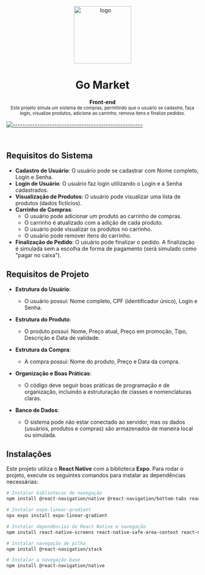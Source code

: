 <p align="center">
  <img align="center" height="150" width="150" src="https://github.com/user-attachments/assets/063a4b33-0d6d-43ad-8b91-36435072034b" alt="logo">
</p>


<h1 align="center"> Go Market</h1>


<a id="Sumário"></a>


<p align="center">
  <b> Front-end  </b></br>
  <sub>Este projeto simula um sistema de compras, permitindo que o usuário se cadastre, faça login, visualize produtos, adicione ao carrinho, remova itens e finalize pedidos.<sub>
</p>

[![-----------------------------------------------------](https://raw.githubusercontent.com/andreasbm/readme/master/assets/lines/colored.png)](#table-of-contents)


<br/>

## Requisitos do Sistema

- **Cadastro de Usuário**: O usuário pode se cadastrar com Nome completo, Login e Senha.
- **Login de Usuário**: O usuário faz login utilizando o Login e a Senha cadastrados.
- **Visualização de Produtos**: O usuário pode visualizar uma lista de produtos (dados fictícios).
- **Carrinho de Compras**:
  - O usuário pode adicionar um produto ao carrinho de compras.
  - O carrinho é atualizado com a adição de cada produto.
  - O usuário pode visualizar os produtos no carrinho.
  - O usuário pode remover itens do carrinho.
- **Finalização de Pedido**: O usuário pode finalizar o pedido. A finalização é simulada sem a escolha de forma de pagamento (será simulado como "pagar no caixa").
  
## Requisitos de Projeto

- **Estrutura do Usuário**:
  - O usuário possui: Nome completo, CPF (identificador único), Login e Senha.
  
- **Estrutura do Produto**:
  - O produto possui: Nome, Preço atual, Preço em promoção, Tipo, Descrição e Data de validade.

- **Estrutura da Compra**:
  - A compra possui: Nome do produto, Preço e Data da compra.
  
- **Organização e Boas Práticas**:
  - O código deve seguir boas práticas de programação e de organização, incluindo a estruturação de classes e nomenclaturas claras.
  
- **Banco de Dados**:
  - O sistema pode não estar conectado ao servidor, mas os dados (usuários, produtos e compras) são armazenados de maneira local ou simulada.
  
## Instalações

Este projeto utiliza o **React Native** com a biblioteca **Expo**. Para rodar o projeto, execute os seguintes comandos para instalar as dependências necessárias:

```bash
# Instalar bibliotecas de navegação
npm install @react-navigation/native @react-navigation/bottom-tabs react-native-screens react-native-safe-area-context react-navigation-stack

# Instalar expo-linear-gradient
npx expo install expo-linear-gradient

# Instalar dependências do React Native e navegação
npm install react-native-screens react-native-safe-area-context react-native-gesture-handler react-native-reanimated react-native-vector-icons

# Instalar navegação de pilha
npm install @react-navigation/stack 

# Instalar a navegação base
npm install @react-navigation/native

